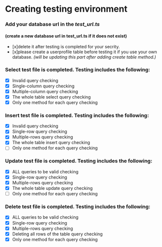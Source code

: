 # Creating testing environment

### Add your database url in the _test_url.ts_

#### (create a new database url in test_url.ts if it does not exist)

- [x]delete it after testing is completed for your secrity.
- [x]please create a userprofile table before testing it if you use your own database.
  _(will be updating this part after adding create table method.)_

### Select test file is completed. Testing includes the following:

- [x] Invalid query checking
- [x] Single-column query checking
- [x] Multiple-column query checking
- [x] The whole table select query checking
- [x] Only one method for each query checking

### Insert test file is completed. Testing includes the following:

- [x] Invalid query checking
- [x] Single-row query checking
- [x] Multiple-rows query checking
- [x] The whole table insert query checking
- [ ] Only one method for each query checking

### Update test file is completed. Testing includes the following:

- [x] ALL queries to be valid checking
- [x] Single-row query checking
- [x] Multiple-rows query checking
- [x] The whole table update query checking
- [ ] Only one method for each query checking

### Delete test file is completed. Testing includes the following:

- [x] ALL queries to be valid checking
- [x] Single-row query checking
- [x] Multiple-rows query checking
- [x] Deleting all rows of the table query checking
- [x] Only one method for each query checking
